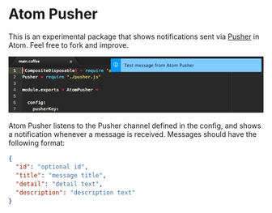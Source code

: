 # Atom Pusher

This is an experimental package that shows notifications sent via [Pusher](http://pusher.com) in Atom.
Feel free to fork and improve.

![Screenshot](https://raw.githubusercontent.com/onderweg/atom-pusher/master/resources/screenshot.png)

Atom Pusher listens to the Pusher channel defined in the config, and shows
a notification whenever a message is received. Messages should have the
following format:

```json
{
  "id": "optional id",
  "title": "message title",
  "detail": "detail text",
  "description": "description text"
}
```
